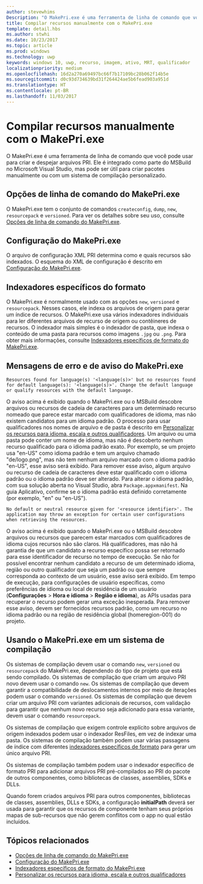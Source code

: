 ```yaml
---
author: stevewhims
Description: "O MakePri.exe é uma ferramenta de linha de comando que você pode usar para criar e despejar arquivos PRI. Ele é integrado como parte do MSBuild no Microsoft Visual Studio, mas pode ser útil para criar pacotes manualmente ou com um sistema de compilação personalizado."
title: Compilar recursos manualmente com o MakePri.exe
template: detail.hbs
ms.author: stwhi
ms.date: 10/23/2017
ms.topic: article
ms.prod: windows
ms.technology: uwp
keywords: windows 10, uwp, recurso, imagem, ativo, MRT, qualificador
localizationpriority: medium
ms.openlocfilehash: 16d2a270a69497bc66f7b17109bc28b062f14b5e
ms.sourcegitcommit: d0c93d734639bd31f264424ae5b6fead903a951d
ms.translationtype: HT
ms.contentlocale: pt-BR
ms.lasthandoff: 11/03/2017
---
```

<link rel="stylesheet" href="https://az835927.vo.msecnd.net/sites/uwp/Resources/css/custom.css">

# <a name="compile-resources-manually-with-makepriexe"></a>Compilar recursos manualmente com o MakePri.exe

O MakePri.exe é uma ferramenta de linha de comando que você pode usar para criar e despejar arquivos PRI. Ele é integrado como parte do MSBuild no Microsoft Visual Studio, mas pode ser útil para criar pacotes manualmente ou com um sistema de compilação personalizado.

## <a name="makepriexe-command-line-options"></a>Opções de linha de comando do MakePri.exe

O MakePri.exe tem o conjunto de comandos `createconfig`, `dump`, `new`, `resourcepack` e `versioned`. Para ver os detalhes sobre seu uso, consulte [Opções de linha de comando do MakePri.exe](makepri-exe-command-options.md).

## <a name="makepriexe-configuration"></a>Configuração do MakePri.exe

O arquivo de configuração XML PRI determina como e quais recursos são indexados. O esquema do XML de configuração é descrito em [Configuração do MakePri.exe](makepri-exe-configuration.md).

## <a name="format-specific-indexers"></a>Indexadores específicos do formato

O MakePri.exe é normalmente usado com as opções `new`, `versioned` e `resourcepack`. Nesses casos, ele indexa os arquivos de origem para gerar um índice de recursos. O MakePri.exe usa vários indexadores individuais para ler diferentes arquivos de recurso de origem ou contêineres de recursos. O indexador mais simples é o indexador de pasta, que indexa o conteúdo de uma pasta para recursos como imagens `.jpg` ou `.png`. Para obter mais informações, consulte [Indexadores específicos de formato do MakePri.exe](makepri-exe-format-specific-indexers.md).

## <a name="makepriexe-warnings-and-error-messages"></a>Mensagens de erro e de aviso do MakePri.exe

```
Resources found for language(s) '<language(s)>' but no resources found for default language(s): '<language(s)>'. Change the default language or qualify resources with the default language.
```

O aviso acima é exibido quando o MakePri.exe ou o MSBuild descobre arquivos ou recursos de cadeia de caracteres para um determinado recurso nomeado que parece estar marcado com qualificadores de idioma, mas não existem candidatos para um idioma padrão. O processo para usar qualificadores nos nomes de arquivo e de pasta é descrito em [Personalizar os recursos para idioma, escala e outros qualificadores](tailor-resources-lang-scale-contrast.md). Um arquivo ou uma pasta pode conter um nome de idioma, mas não é descoberto nenhum recurso qualificado para o idioma padrão exato. Por exemplo, se um projeto usa "en-US" como idioma padrão e tem um arquivo chamado "de/logo.png", mas não tem nenhum arquivo marcado com o idioma padrão "en-US", esse aviso será exibido. Para remover esse aviso, algum arquivo ou recurso de cadeia de caracteres deve estar qualificado com o idioma padrão ou o idioma padrão deve ser alterado. Para alterar o idioma padrão, com sua solução aberta no Visual Studio, abra `Package.appxmanifest`. Na guia Aplicativo, confirme se o idioma padrão está definido corretamente (por exemplo, "en" ou "en-US").

```
No default or neutral resource given for '<resource identifier>'. The application may throw an exception for certain user configurations when retrieving the resources.
```

O aviso acima é exibido quando o MakePri.exe ou o MSBuild descobre arquivos ou recursos que parecem estar marcados com qualificadores de idioma cujos recursos não são claros. Há qualificadores, mas não há garantia de que um candidato a recurso específico possa ser retornado para esse identificador de recurso no tempo de execução. Se não for possível encontrar nenhum candidato a recurso de um determinado idioma, região ou outro qualificador que seja um padrão ou que sempre corresponda ao contexto de um usuário, esse aviso será exibido. Em tempo de execução, para configurações de usuário específicas, como preferências de idioma ou local de residência de um usuário (**Configurações** > **Hora e idioma** > **Região e idioma**), as APIs usadas para recuperar o recurso podem gerar uma exceção inesperada. Para remover esse aviso, devem ser fornecidos recursos padrão, como um recurso no idioma padrão ou na região de residência global (homeregion-001) do projeto.

## <a name="using-makepriexe-in-a-build-system"></a>Usando o MakePri.exe em um sistema de compilação

Os sistemas de compilação devem usar o comando `new`, `versioned` ou `resourcepack` do MakePri.exe, dependendo do tipo de projeto que está sendo compilado. Os sistemas de compilação que criam um arquivo PRI novo devem usar o comando `new`. Os sistemas de compilação que devem garantir a compatibilidade de deslocamentos internos por meio de iterações podem usar o comando `versioned`. Os sistemas de compilação que devem criar um arquivo PRI com variantes adicionais de recursos, com validação para garantir que nenhum novo recurso seja adicionado para essa variante, devem usar o comando `resourcepack`.

Os sistemas de compilação que exigem controle explícito sobre arquivos de origem indexados podem usar o indexador ResFiles, em vez de indexar uma pasta. Os sistemas de compilação também podem usar várias passagens de índice com diferentes [indexadores específicos de formato](makepri-exe-format-specific-indexers.md) para gerar um único arquivo PRI.

Os sistemas de compilação também podem usar o indexador específico de formato PRI para adicionar arquivos PRI pré-compilados ao PRI do pacote de outros componentes, como bibliotecas de classes, assemblies, SDKs e DLLs.

Quando forem criados arquivos PRI para outros componentes, bibliotecas de classes, assemblies, DLLs e SDKs, a configuração **initialPath** deverá ser usada para garantir que os recursos de componente tenham seus próprios mapas de sub-recursos que não gerem conflitos com o app no qual estão incluídos.

## <a name="related-topics"></a>Tópicos relacionados

* [Opções de linha de comando do MakePri.exe](makepri-exe-command-options.md)
* [Configuração do MakePri.exe](makepri-exe-configuration.md)
* [Indexadores específicos de formato do MakePri.exe](makepri-exe-format-specific-indexers.md)
* [Personalizar os recursos para idioma, escala e outros qualificadores](tailor-resources-lang-scale-contrast.md)

